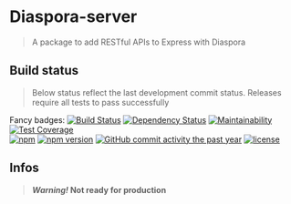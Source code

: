 # Diaspora-server

> A package to add RESTful APIs to Express with Diaspora

## Build status

> Below status reflect the last development commit status. Releases require all
tests to pass successfully

Fancy badges:
[![Build Status](https://travis-ci.org/GerkinDev/diaspora-server.svg?branch=master)](https://travis-ci.org/GerkinDev/diaspora-server)
[![Dependency Status](https://gemnasium.com/badges/github.com/GerkinDev/diaspora-server.svg)](https://gemnasium.com/github.com/GerkinDev/diaspora-server)
[![Maintainability](https://api.codeclimate.com/v1/badges/6028b57bba7b0bb7f73c/maintainability)](https://codeclimate.com/github/GerkinDev/diaspora-server/maintainability)
[![Test Coverage](https://api.codeclimate.com/v1/badges/6028b57bba7b0bb7f73c/test_coverage)](https://codeclimate.com/github/GerkinDev/diaspora-server/test_coverage)  
[![npm](https://img.shields.io/npm/dm/diaspora-server.svg)](https://npmjs.org/package/diaspora-server)
[![npm version](https://badge.fury.io/js/diaspora-server.svg)](https://badge.fury.io/js/diaspora-server)
[![GitHub commit activity the past year](https://img.shields.io/github/commit-activity/y/GerkinDev/diaspora-server.svg)](https://github.com/GerkinDev/diaspora-server)
[![license](https://img.shields.io/github/license/GerkinDev/diaspora-server.svg)](https://github.com/GerkinDev/diaspora-server)

## Infos

> ***Warning!* Not ready for production**
